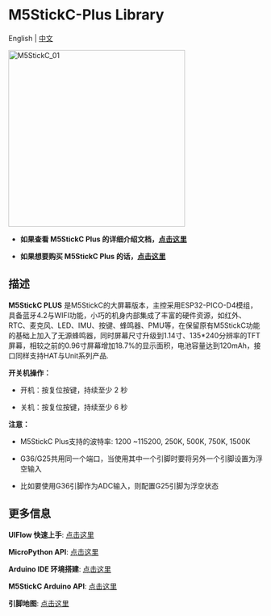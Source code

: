 # M5StickC-Plus Library

English | [中文](README.md)

<img src="https://static-cdn.m5stack.com/resource/docs/static/assets/img/product_pics/core/minicore/m5stickc_plus/m5stickc_plus_01.webp" alt="M5StickC_01" width="350">

* **如果查看 M5StickC Plus 的详细介绍文档，[点击这里](https://docs.m5stack.com/#/zh_CN/core/m5stickc_plus)**

* **如果想要购买 M5StickC Plus 的话，[点击这里](https://item.taobao.com/item.htm?spm=a1z10.5-c-s.w4002-22404213529.57.17ed5523FXOi71&id=623449145184)**


## 描述

**M5StickC PLUS** 是M5StickC的大屏幕版本，主控采用ESP32-PICO-D4模组，具备蓝牙4.2与WIFI功能，小巧的机身内部集成了丰富的硬件资源，如红外、RTC、麦克风、LED、IMU、按键、蜂鸣器、PMU等，在保留原有M5StickC功能的基础上加入了无源蜂鸣器，同时屏幕尺寸升级到1.14寸、135*240分辨率的TFT屏幕，相较之前的0.96寸屏幕增加18.7%的显示面积，电池容量达到120mAh，接口同样支持HAT与Unit系列产品.


**开关机操作：**

* 开机：按复位按键，持续至少 2 秒

* 关机：按复位按键，持续至少 6 秒

**注意：**

* M5StickC Plus支持的波特率: 1200 ~115200, 250K, 500K, 750K, 1500K

* G36/G25共用同一个端口，当使用其中一个引脚时要将另外一个引脚设置为浮空输入
* 比如要使用G36引脚作为ADC输入，则配置G25引脚为浮空状态

## 更多信息

**UIFlow 快速上手**: [点击这里](https://docs.m5stack.com/zh_CN/quick_start/m5stickc_plus/uiflow)

**MicroPython API**: [点击这里](https://docs.m5stack.com/zh_CN/mpy/display/m5stack_lvgl)

**Arduino IDE 环境搭建**: [点击这里](https://docs.m5stack.com/zh_CN/quick_start/m5stickc_plus/arduino)

**M5StickC Arduino API**: [点击这里](https://docs.m5stack.com/zh_CN/api/stickc/system_m5stickc)

**引脚地图**: [点击这里](https://docs.m5stack.com/zh_CN/core/m5stickc_plus)
